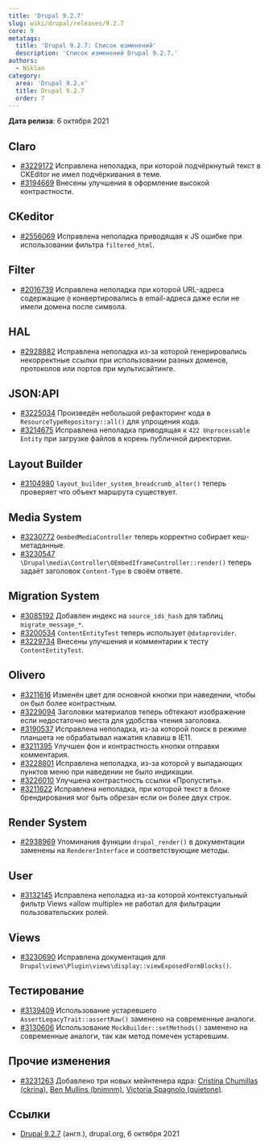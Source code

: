 ```yaml
---
title: 'Drupal 9.2.7'
slug: wiki/drupal/releases/9.2.7
core: 9
metatags:
  title: 'Drupal 9.2.7: Список изменений'
  description: 'Список изменений Drupal 9.2.7.'
authors:
  - Niklan
category:
  area: 'Drupal 9.2.x'
  title: Drupal 9.2.7
  order: 7
---
```


**Дата релиза**: 6 октября 2021

## Claro

- [#3229172](https://www.drupal.org/node/3229172) Исправлена неполадка, при которой подчёркнутый текст в CKEditor не имел подчёркивания в теме.
- [#3194669](https://www.drupal.org/node/3194669) Внесены улучшения в оформление высокой контрастности.

## CKeditor

- [#2556069](https://www.drupal.org/node/2556069) Исправлена неполадка приводящая к JS ошибке при использовании фильтра `filtered_html`.

## Filter

- [#2016739](https://www.drupal.org/node/2016739) Исправлена неполадка при которой URL-адреса содержащие `@` конвертировались в email-адреса даже если не имели домена после символа.

## HAL

- [#2928882](https://www.drupal.org/node/2928882) Исправлена неполадка из-за которой генерировались некорректные ссылки при использовании разных доменов, протоколов или портов при мультисайтинге.

## JSON:API

- [#3225034](https://www.drupal.org/node/3225034) Произведён небольшой рефакторинг кода в `ResourceTypeRepository::all()` для упрощения кода.
- [#3214675](https://www.drupal.org/node/3214675) Исправлена неполадка приводящая к `422 Unprocessable Entity` при загрузке файлов в корень публичной директории.

## Layout Builder

- [#3104980](https://www.drupal.org/node/3104980) `layout_builder_system_breadcrumb_alter()` теперь проверяет что объект маршрута существует.

## Media System

- [#3230772](https://www.drupal.org/node/3230772) `OembedMediaController` теперь корректно собирает кеш-метаданные.
- [#3230547](https://www.drupal.org/node/3230547) `\Drupal\media\Controller\OEmbedIframeController::render()` теперь задаёт заголовок `Content-Type` в своём ответе.

## Migration System

- [#3085192](https://www.drupal.org/node/3085192) Добавлен индекс на `source_ids_hash` для таблиц `migrate_message_*`.
- [#3200534](https://www.drupal.org/node/3200534) `ContentEntityTest` теперь использует `@dataprovider`.
- [#3229734](https://www.drupal.org/node/3229734) Внесены улучшения и комментарии к тесту `ContentEntityTest`.

## Olivero

- [#3211616](https://www.drupal.org/node/3211616) Изменён цвет для основной кнопки при наведении, чтобы он был более контрастным.
- [#3229094](https://www.drupal.org/node/3229094) Заголовки материалов теперь обтекают изображение если недостаточно места для удобства чтения заголовка.
- [#3190537](https://www.drupal.org/node/3190537) Исправлена неполадка, из-за которой поиск в режиме планшета не обрабатывал нажатия клавиш в IE11.
- [#3211395](https://www.drupal.org/node/3211395) Улучшен фон и контрастность кнопки отправки комментария.
- [#3228801](https://www.drupal.org/node/3228801) Исправлена неполадка, из-за которой у выпадающих пунктов меню при наведении не было индикации.
- [#3226010](https://www.drupal.org/node/3226010) Улучшена контрастность ссылки «Пропустить».
- [#3211622](https://www.drupal.org/node/3211622) Исправлена неполадка, при которой текст в блоке брендирования мог быть обрезан если он более двух строк.

## Render System

- [#2938969](https://www.drupal.org/node/2938969) Упоминания функции `drupal_render()` в документации заменены на `RendererInterface` и соответствующие методы.

## User

- [#3132145](https://www.drupal.org/node/3132145) Исправлена неполадка из-за которой контекстуальный фильтр Views «allow multiple» не работал для фильтрации пользовательских ролей.

## Views

- [#3230690](https://www.drupal.org/node/3230690) Исправлена документация для `Drupal\views\Plugin\views\display::viewExposedFormBlocks()`.

## Тестирование

- [#3139409](https://www.drupal.org/node/3139409) Использование устаревшего `AssertLegacyTrait::assertRaw()` заменено на современные аналоги.
- [#3130606](https://www.drupal.org/node/3130606) Использование `MockBuilder::setMethods()` заменено на современные аналоги, так как метод помечен устаревшим.

## Прочие изменения

- [#3231263](https://www.drupal.org/node/3231263) Добавлено три новых мейнтенера ядра: [Cristina Chumillas (ckrina)](https://www.drupal.org/u/ckrina), [Ben Mullins (bnjmnm)](https://www.drupal.org/u/bnjmnm), [Victoria Spagnolo (quietone)](https://www.drupal.org/u/quietone).

## Ссылки

- [Drupal 9.2.7](https://www.drupal.org/project/drupal/releases/9.2.7) (англ.), drupal.org, 6 октября 2021
